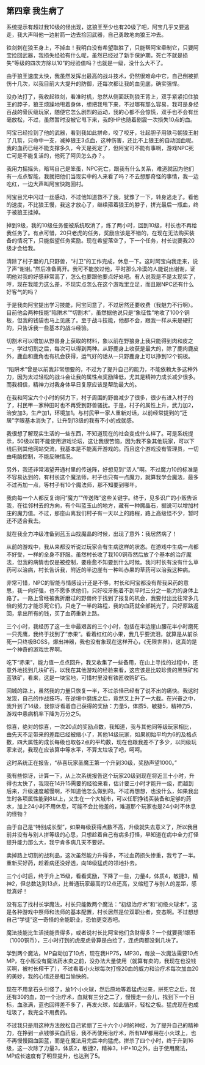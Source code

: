 ## 第四章 我生病了

系统提示有超过我10级的怪出现，这狼王至少也有20级了吧，阿宝几乎又要逃走，我大声叫他一边射箭一边去捡回武器，自己勇敢地向狼王冲去。

铁剑刺在狼王身上，不掉血！我明白没有希望取胜了，只能帮阿宝牵制它，只要阿宝捡回武器，我损失经验有什么呢，虽然已经过了新手保护期，死亡不就是损失“等级的四次方除以10”的经验值吗？也就是一级，没什么大不了。

由于狼王速度太快，我虽然发挥出最高的战斗技术，仍然很难命中它，自己倒被抓伤十几次，以我目前大大提升的防御，还每次都让我的血见底，确实强悍。

没办法打了，我收起铁剑，看准时机，忽然从侧面跃到狼王背上，双手紧紧扣住狼王的脖子，狼王烦躁地甩着身体，想把我甩下来，不过哪有那么容易，我可是身经百战的骨灰级玩家，随便它怎么剧烈的运动，我的心都不会惊慌，双手也不会有丝毫放松，不过，虽然暂时没被它甩下来，我的HP也随着剧震一次损失10点的血。

阿宝已经捡到了他的武器，看到我如此拼命，咬了咬牙，壮起胆子用铁弓朝狼王射了几箭，只命中一支，减掉狼王3点血，这种伤害，还比不上狼王的自动回血呢。我的血药已经不能支撑多久，今天是死定了，但阿宝可不能有事啊，游戏NPC死亡可是不能复活的，他死了阿贝怎么办？。

我用力摇摇头，暗骂自己是笨蛋，NPC死亡，跟我有什么关系，难道就因为他们有一点点智能，我就把他们当现实中的人来看了吗？不去想那奇怪的事情，我一边吃红，一边大声叫阿宝快跑回村。

阿宝目光中闪过一丝感动，不过他知道救不了我，犹豫了一下，转身逃走了。看他的速度，不比狼王慢，我这才放心了，继续箍着狼王的脖子，拼光最后一瓶血，终于被狼王挂掉。

掉到9级，我的10级任务便被系统取消了，练了两小时，回到10级，村长也不再给我任务了。有点可惜，20只老虎的任务，奖励应该是不错的，在现在无法购买装备的情况下，只能指望任务奖励。现在希望落空了，下一个任务，村长说要我20级才会给我。

清除了村子里的几只野兽，“村卫”的工作完成，休息一下。这时阿宝向我走来，说了声“谢谢。”然后准备离开。我可不能放过他，平时那么冷漠的人能说出谢谢，证明他对我的好感非常高了，怎么也要跟他要点好处吧。有人说我是不是太现实了，哼，现在我能力这么差，不现实点怎么在这个游戏里立足，而且跟NPC还有什么好客气的吗？

于是我向阿宝提出学习技能，阿宝同意了，不过居然还要收费（我魅力不行啊）。目前他会两种技能“陷阱术”“切割术”，虽然据他说只是“象征性”地收了100个铜板，但我的钱袋也马上见底了。至于战斗技能，他都不会，跟我一样从来是硬打的，只告诉我一些基本的战斗经验。

切割术可以增加从野兽身上获取的材料，象以前在野狼身上我只能得到肉和皮之一，学过切割之后，每次可以得到两种。从野鹿身上收获是最大的，除了鹿肉鹿皮外，鹿血和鹿角也有机会获得，运气好的话从一只野鹿身上可以挣到12个铜板。

“陷阱术”曾是以前我非常想要的，不过为了提升自己的能力，不能依赖太多这种外力，因为太过轻松的战斗会让我的属性点奖励降低，尤其是精神力成长减少很多。而我相信，精神力对我身体早日复原应该是帮助最大的。

在我和阿宝六个小时的努力下，村子周围的野兽减少了很多，很少有进入村子的了，村民甲一家种田时也不再受到野兽骚扰。于是，村子的属性上升，武力加2，治安加3，生产加1，环境加1。与村民甲一家人重新对话，以前经常提到的“迁居”字眼基本消失了，让升到13级的我有不小的成就感。

我很想了解现实生活的一些东西，不知道现在的社会变成什么样了。可是系统提示，50级以前不能使用游戏论坛，这让我很苦恼，因为我不象其他玩家，可以下线后到其他网站交流，我基本是不能离开游戏的。而且这个游戏没有管理员，一切由电脑控制，不能反映情况。

另外，我还非常渴望开通村里的传送阵，好想见到“活人”啊。不过魔力10的标准是不容易达到的，有村长这个魔法师，村子也只有一点魔力，就算我学会魔法，最多不过再加一点，等村子有10个魔法师，那不知要到哪年。

我向每一个人都反复询问“魔力”“传送阵”这些关键字。终于，见多识广的小贩告诉我，在往邻村去的方向，有个叫蓝玉山的地方，藏有一种魔晶石，据说可以增加村庄的魔力值。不过，那座山离我们村子有一天以上的路程，路上高级怪不少，暂时还不适合我去。

就在我全力冲级准备到蓝玉山找魔晶的时候，出现了意外：我居然病了！

从前的游戏中，我从来都没听说过玩家会有生病这样的状态。在游戏中生病一点都不好受，一样的全身不舒服。虽然村长收了我100铜币然后放了个基本的治疗魔法，但我的病情也仅是被控制，要痊愈不知要到什么时候。我问村长有没有什么草药可以治病，村长告诉我，附近的半边崖有一种叫赤果的草药可以治我这种病。

非常可惜，NPC的智能与情感设计还是不够，村长和阿宝都没有帮我采药的意思，我一向好强，也不愿多求他们，只好咬牙拖着不到平时三分之一能力的身体上路了。一路上曾经被我折磨过的野兽终于找到了报复的机会，我要付出比往常多几倍的努力才能杀死它们，只走了一半的路程，我的血药就全部耗光了，只好原路返回，拿出所有的钱，买了血药重新上路。

三个小时，我经历了这一生中最艰苦的三个小时，包括在半边崖山腰花半小时磨死一只秃鹰，我终于找到了“赤果”。看着红红的小果，我几乎要流泪，就算是从前杀死一只终极BOSS，爆出神器，我也没有象现在这样开心，《无限世界》，这真的是一个神奇的游戏世界啊。

吃下“赤果”，能力值一点点回升，我又收集了一些备用，在山上寻找的过程中，还意外地找到几块矿石，以我在其他游戏的经验来看，这应该是比较珍贵的黑铁矿和蓝铁矿，看来，这是一块宝地，可惜村里没有铁匠收购矿石。

回城的路上，虽然我的力量只恢复一半，不过杀怪已经有了说不出的痛快。我这时发现，自己的作战技巧，在逆境中磨练之后，竟然又上升了一大截。在兴奋之中，我升到了14级，我惊讶看着自己获得的奖励：力量5，体质5，敏捷5，精神力5，游戏中患病机率下降为万分之5。

惊喜，绝对的惊喜，一次20点的奖励点数，我知道，我与其他同等级玩家相比，由先天不足带来的差距已经被缩小了，其他14级玩家，如果初始平均为6的及格点数，四大属性的成长每级也取各2点的平均数，现在也跟我差不了多少，以同级玩家来说，我现在应该算中等水平，不算太垃圾了吧，呵呵。

这时系统正在报告，“恭喜玩家圣魔王第一个升到30级，奖励声望1000。”

我有些惊讶，计算一下，从上次系统报告这个玩家20级到现在将近三十小时，升得也太快了，我现在14升15需要的经验来看，估计要三小时才能升一级，而越到后来，升级速度越慢啊，不知道他怎么做到的。不过再想想，也没什么，如果我出生时各项属性能到8以上，又生在一个大城市，可以任职挣钱买装备和足够的药水，加上24小时不用休息，可能不会比他差的，难道那个玩家也是24小时不休息的怪物？

由于自己是“特别成长型”，如果每级获得点数不高，升级就失去意义了，所以我目前并没有与别人拼等级的心思，只想趁着自己有病多打怪，早知道在病中全力打怪提升能力那么大，我宁肯多病几天不要好。

卖掉路上切割的战利品，这次虽然能力升得多，不过血药损失惨重，我亏了一半。重新买好药，趁着病还没好透，向18级猛虎的领地扑去。

三个小时后，终于升上15级，看看奖励，下降了一些，力量4，体质4，敏捷3，精神2，但总数达到13点，比普通玩家最高的12点还高，又缩短了与别人的差距，感觉真好！

没有忘了找村长学魔法，村长只能教两个魔法：“初级治疗术”和“初级火球术”，这是各种游戏中祭师和法师的基本配置，村长居然是位双职业者，变态啊。不过想想自己“学徒”这一奇怪的全能职业，恐怕更变态吧。

魔法技能比生活技能贵得多，或者说村长比阿宝他们贪财得多？一个就要我1银币（1000铜币），三小时打到的虎皮虎骨算是白捡了，连虎肉都没剩几块了。

学到两个魔法，MP自动加了10点，现在我HP75，MP30，每放一次魔法需要10点MP，在小贩没有魔法药水卖之前，没办法大量使用（就算有卖的，我现在也没钱买啊，被村长榨干了），不过看着小火球每次打怪20血的威力和治疗术每次加血20的美妙，我的心情还是相当愉快的。

现在不用拿石头引怪了，放1个小火球，然后原地等着猛虎过来，拼死它之后，我还有30的血，加一个治疗术，血就有三分之二了，慢慢走一会儿，找到下一个目标，血涨满，蓝也回得差不多了，再发火球，如此循环，轻松之极。猛虎现在也成垃圾了，我完全不用费药。

不过我只是用这种方法放松自己紧绷了三十六个小时的神经，为了提升自己的精神力，在挣到一点钱够买血药后，我不再使用治疗术，所有MP都用在小火球上，也不再慢慢回血回蓝，而是在魔法用完后冲向猛虎。拼杀了四个小时，终于升到16级，这一次除了力量3，体质2，敏捷2，精神3，HP+10之外，由于使用魔法，MP成长速度有了明显提升，也达到了5。

